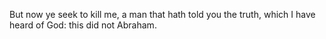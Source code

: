 But now ye seek to kill me, a man that hath told you the truth, which I have heard of God: this did not Abraham.
